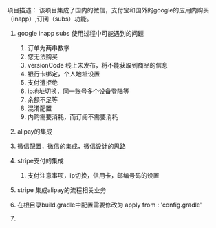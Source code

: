 项目描述：
      该项目集成了国内的微信，支付宝和国外的google的应用内购买（inapp）,订阅（subs）功能。

1. google inapp subs  使用过程中可能遇到的问题
    1. 订单为两串数字
    2. 您无法购买
    3. versionCode 线上未发布，将不能获取到商品的信息
    4. 银行卡绑定，个人地址设置
    5. 支付遭拒绝
    6. ip地址切换，同一账号多个设备登陆等
    7. 余额不足等
    8. 混淆配置
    9. 内购需要消耗，而订阅不需要消耗
2. alipay的集成
3. 微信配置，微信的集成，微信设计的思路
4. stripe支付的集成
     1. 支付注意事项，ip切换，信用卡，邮编号码的设置
5. stripe 集成alipay的流程相关业务



1. 在根目录build.gradle中配置需要修改为 apply from : 'config.gradle'

2. 